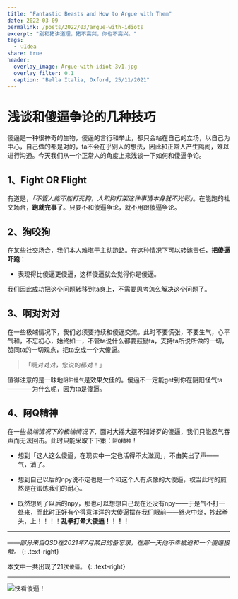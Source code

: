 ```yaml
---
title: "Fantastic Beasts and How to Argue with Them"
date: 2022-03-09
permalink: /posts/2022/03/argue-with-idiots
excerpt: "别和猪讲道理，猪不高兴，你也不高兴。"
tags:
  - 💡Idea
share: true
header:
  overlay_image: Argue-with-idiot-3v1.jpg
  overlay_filter: 0.1
  caption: "Bella Italia, Oxford, 25/11/2021"
---
```


# 浅谈和傻逼争论的几种技巧

傻逼是一种很神奇的生物，傻逼的言行和举止，都只会站在自己的立场，以自己为中心，自己做的都是对的，ta不会在乎别人的想法，因此和正常人产生隔阂，难以进行沟通。今天我们从一个正常人的角度上来浅谈一下如何和傻逼争论。

## 1、Fight OR Flight

有道是，*「不管人能不能打死狗，人和狗打架这件事情本身就不光彩」*。在能跑的社交场合，**跑就完事了**。只要不和傻逼争论，就不用跟傻逼争论。

## 2、狗咬狗
在某些社交场合，我们本人难堪于主动跑路。在这种情况下可以转嫁责任，**把傻逼吓跑**：

- 表现得比傻逼更傻逼，这样傻逼就会觉得你是傻逼。  

我们因此成功把这个问题转移到ta身上，不需要思考怎么解决这个问题了。

## 3、啊对对对
在一些极端情况下，我们必须要持续和傻逼交流。此时不要慌张，不要生气，心平气和，不忘初心，始终如一，不管ta说什么都要鼓励ta，支持ta所说所做的一切，赞同ta的一切观点，把ta宠成一个大傻逼。

>「啊对对对，您说的都对！」

值得注意的是一昧地`阴阳怪气`是效果欠佳的。傻逼不一定能get到你在阴阳怪气ta————为什么呢，因为ta是傻逼。


## 4、阿Q精神
在一些*极端情况下的极端情况下*，面对大摇大摆不知好歹的傻逼，我们只能忍气吞声而无法回击。此时只能采取下下策：`阿Q精神`！

- 想到「这人这么傻逼，在现实中一定也活得不太滋润」，不由笑出了声——气，消了。

- 想到自己以后的npy说不定也是一个和这个人有点像的大傻逼，权当此时的煎熬是在锻炼我们的耐心。

- 既然想到了以后的npy，那也可以想想自己现在还没有npy——于是气不打一处来，而此时正好有个得意洋洋的大傻逼摆在我们眼前——怒火中烧，抄起拳头，上！！！！**乱拳打晕大傻逼！！！！**


-----

*——部分来自QSD在2021年7月某日的备忘录，在那一天他不幸被迫和一个傻逼接触。*
{: .text-right}

本文中一共出现了21次`傻逼`。
{: .text-right}

---

<img src="https://cdn.mathpix.com/snip/images/yq1XedeSwuRvh9rj9RwWYOU2AMSNJC1FKu2R9j1zR8Y.original.fullsize.png" class="align-center" style="width=100px" alt="快看傻逼！">